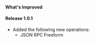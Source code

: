 #### What's Improved

#### Release 1.0.1
* Added the following new operations:
  * JSON RPC Freeform